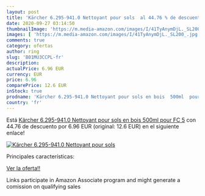 ```yaml
---
layout: post
title: 'Kärcher 6.295-941.0 Nettoyant pour sols  al 44.76 % de descuento'
date: 2020-09-27 03:14:50
thumbnailImage: 'https://m.media-amazon.com/images/I/41TyAnymDjL._SL200_.jpg'
images: [ 'https://m.media-amazon.com/images/I/41TyAnymDjL._SL200_.jpg' ]
comments: true
category: ofertas
author: ring
slug: 'B01MU3CCPL-fr'
description:
actualPrice: 6.96 EUR
currency: EUR
price: 6.96
comparePrice: 12.6 EUR
inStock: true
prodname: 'Kärcher 6.295-941.0 Nettoyant pour sols en bois  500ml  pour FC 5'
country: 'fr'
---
```


Está [Kärcher 6.295-941.0 Nettoyant pour sols en bois  500ml  pour FC 5](https://www.amazon.fr/dp/B01MU3CCPL/?tag=tolees0d-21) con 44.76 de descuento por 6.96 EUR (original: 12.6 EUR) en el siguiente enlace!

[![Kärcher 6.295-941.0 Nettoyant pour sols ](https://m.media-amazon.com/images/I/41TyAnymDjL._SL200_.jpg)](https://www.amazon.fr/dp/B01MU3CCPL/?tag=tolees0d-21)

Principales características:


[Ver la oferta!!](https://www.amazon.fr/dp/B01MU3CCPL/?tag=tolees0d-21)

Links participate in Amazon Associate program and might generate a comission on qualifying sales


